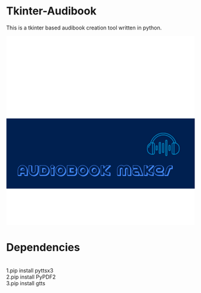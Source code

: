 # Tkinter-Audibook
This is a tkinter based audibook creation tool written in python.

<img src="audio2.png"/>

# Dependencies
</br>
1.pip install pyttsx3
</br>
2.pip install PyPDF2
</br>
3.pip install gtts
